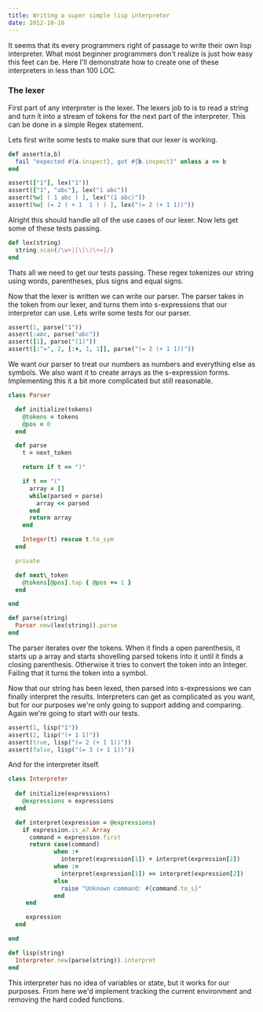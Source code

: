 ```yaml
---
title: Writing a super simple lisp interpreter
date: 2012-10-16
---
```

It seems that its every programmers right of passage to write their own lisp
interpreter.  What most beginner programmers don't realize is just how easy this
feet can be.  Here I'll demonstrate how to create one of these interpreters in
less than 100 LOC.

### The lexer

First part of any interpreter is the lexer.  The lexers job to is to read
a string and turn it into a stream of tokens for the next part of the
interpreter.  This can be done in a simple Regex statement.

Lets first write some tests to make sure that our lexer is working.

```ruby
def assert(a,b)
  fail "expected #{a.inspect}, got #{b.inspect}" unless a == b
end

assert(["1"], lex("1"))
assert(["1", "abc"], lex("1 abc"))
assert(%w[ ( 1 abc ) ], lex("(1 abc)"))
assert(%w[ (= 2 ( + 1  1 ) ) ], lex("(= 2 (+ 1 1))"))
```

Alright this should handle all of the use cases of our lexer.  Now lets get
some of these tests passing.

```ruby
def lex(string)
  string.scan(/\w+|[\(\)\+=]/)
end
```

Thats all we need to get our tests passing.  These regex tokenizes our string
using words, parentheses, plus signs and equal signs.

Now that the lexer is written we can write our parser.  The parser takes in the
token from our lexer, and turns them into s-expressions that our interpretor
can use. Lets write some tests for our parser.

```ruby
assert(1, parse("1"))
assert(:abc, parse("abc"))
assert([1], parse("(1)"))
assert([:"=", 2, [:+, 1, 1]], parse("(= 2 (+ 1 1))"))
```

We want our parser to treat our numbers as numbers and everything else as
symbols.  We also want it to create arrays as the s-expression forms.
Implementing this it a bit more complicated but still reasonable.

```ruby
class Parser

  def initialize(tokens)
    @tokens = tokens
    @pos = 0
  end

  def parse
    t = next_token

    return if t == ")"

    if t == "("
      array = []
      while(parsed = parse)
        array << parsed
      end
      return array
    end

    Integer(t) rescue t.to_sym
  end

  private

  def next\_token
    @tokens[@pos].tap { @pos += 1 }
  end

end

def parse(string)
  Parser.new(lex(string)).parse
end
```

The parser iterates over the tokens.  When it finds a open parenthesis, it
starts up a array and starts shovelling parsed tokens into it until it finds
a closing parenthesis.  Otherwise it tries to convert the token into an
Integer.  Failing that it turns the token into a symbol.

Now that our string has been lexed, then parsed into s-expressions we can
finally interpret the results.  Interpreters can get as complicated as you
want, but for our purposes we're only going to support adding and comparing.
Again we're going to start with our tests.

```ruby
assert(1, lisp("1"))
assert(2, lisp("(+ 1 1)"))
assert(true, lisp("(= 2 (+ 1 1))"))
assert(false, lisp("(= 3 (+ 1 1))"))
```

And for the interpreter itself.

```ruby
class Interpreter
  
  def initialize(expressions)
    @expressions = expressions
  end

  def interpret(expression = @expressions)
    if expression.is_a? Array
      command = expression.first
      return case(command)
             when :+
               interpret(expression[1]) + interpret(expression[2])
             when :=
               interpret(expression[1]) == interpret(expression[2])
             else
               raise "Unknown command: #{command.to_s}"
             end
     end

     expression
  end

end

def lisp(string)
  Interpreter.new(parse(string)).interpret
end
```

This interpreter has no idea of variables or state, but it works for our
purposes.  From here we'd implement tracking the current environment and
removing the hard coded functions.
